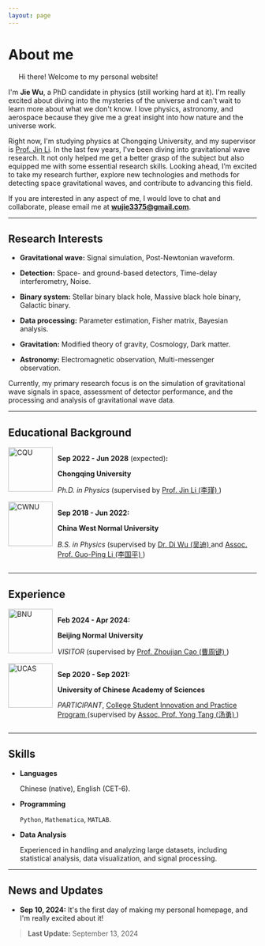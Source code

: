 ```yaml
---
layout: page
---
```


<!-- # <span style="color:red">The website is not completed.</span> -->

# About me

<!-- <img src="https://wujie3375.github.io/caihanlin.jpg" class="floatpic" width="360" height="480"> -->
 


<p style="text-indent: 1.5em;">Hi there! Welcome to my personal website!</p>

I'm **Jie Wu**, a PhD candidate in physics (still working hard at it). 
I'm really excited about diving into the mysteries of the universe and can't wait to learn more about what we don't know. 
I love physics, astronomy, and aerospace because they give me a great insight into how nature and the universe work.

Right now, I'm studying physics at Chongqing University, and my supervisor is [Prof. Jin Li](https://inspirehep.net/authors/1456898?ui-citation-summary=true&ui-exclude-self-citations=true). 
In the last few years, I've been diving into gravitational wave research. It not only helped me get a better grasp of the subject but also equipped me with some essential research skills. Looking ahead, I’m excited to take my research further, explore new technologies and methods for detecting space gravitational waves, and contribute to advancing this field.

If you are interested in any aspect of me, I would love to chat and collaborate, please email me at **wujie3375@gmail.com**.

---

## Research Interests

- **Gravitational wave:**  Signal simulation, Post-Newtonian waveform.

- **Detection:** Space- and ground-based detectors, Time-delay interferometry, Noise.

- **Binary system:** Stellar binary black hole, Massive black hole binary, Galactic binary.

- **Data processing:** Parameter estimation, Fisher matrix, Bayesian analysis.

- **Gravitation:** Modified theory of gravity, Cosmology, Dark matter.

- **Astronomy:** Electromagnetic observation, Multi-messenger observation.

Currently, my primary research focus is on the simulation of gravitational wave signals in space, assessment of detector performance, and the processing and analysis of gravitational wave data.


---

## Educational Background

<!-- -  **Sep 2022 - Jun 2028** (expected) **:** 
  
   **PHD**, *Chongqing University* (supervised by [Prof. Jin Li (李瑾)](https://inspirehep.net/authors/1456898?ui-citation-summary=true&ui-exclude-self-citations=true)) -->

<div style="display: flex; align-items: flex-start; position: relative; padding-left: 0px;">
  <!-- 学校的 logo -->
  <img src="https://wujie3375.github.io/images/logo2/cqu.png" alt="CQU" style="height: 90px; margin-right: 10px;">
  
  <!-- 文字内容 -->
  <div>
    <p><strong>Sep 2022 - Jun 2028</strong> (expected)<strong>:</strong></p>
    <p><strong>Chongqing University</strong></p>
    <p><em>Ph.D. in Physics</em> (supervised by 
    <a href="https://inspirehep.net/authors/1456898?ui-citation-summary=true&ui-exclude-self-citations=true">
        Prof. Jin Li (李瑾)
    </a>)</p>
  </div>
</div>


<!-- -  **Sep 2018 - Jun 2022:** 

   **UNDERGRADUATE**, *China West Normal University* (supervised by [Dr. Di Wu (吴迪)](https://inspirehep.net/authors/1647692?ui-citation-summary=true&ui-exclude-self-citations=true) and [Assoc. Prof. Guo-Ping Li (李国平)](https://inspirehep.net/authors/1275221?ui-citation-summary=true&ui-exclude-self-citations=true)) -->

<div style="display: flex; align-items: flex-start; position: relative; padding-left: 0px;">
  <!-- 学校的 logo -->
  <img src="https://wujie3375.github.io/images/logo2/cwnu.png" alt="CWNU" style="height: 90px; margin-right: 10px;">
  
  <!-- 文字内容 -->
  <div>
    <p><strong>Sep 2018 - Jun 2022:</strong></p>
    <p><strong>China West Normal University</strong></p>
    <p><em>B.S. in Physics</em> (supervised by 
    <a href="https://inspirehep.net/authors/1647692?ui-citation-summary=true&ui-exclude-self-citations=true">
        Dr. Di Wu (吴迪)
    </a>
    and
    <a href="https://inspirehep.net/authors/1275221?ui-citation-summary=true&ui-exclude-self-citations=true">
        Assoc. Prof. Guo-Ping Li (李国平)
    </a>)</p>
  </div>
</div>



---

## Experience

<!-- -  **Feb 2024 - Apr 2024:** 

   **VISITOR**, *Beijing Normal University* (supervised by [Prof. Zhoujian Cao (曹周键)](https://inspirehep.net/authors/1060083?ui-citation-summary=true&ui-exclude-self-citations=true)) -->

<div style="display: flex; align-items: flex-start; position: relative; padding-left: 0px;">
  <!-- 学校的 logo -->
  <img src="https://wujie3375.github.io/images/logo2/bnu.png" alt="BNU" style="height: 90px; margin-right: 10px;">
  
  <!-- 文字内容 -->
  <div>
    <p><strong>Feb 2024 - Apr 2024:</strong></p>
    <p><strong>Beijing Normal University</strong></p>
    <p><em>VISITOR</em> (supervised by 
    <a href="https://inspirehep.net/authors/1060083?ui-citation-summary=true&ui-exclude-self-citations=true">
        Prof. Zhoujian Cao (曹周键)
    </a>)</p>
  </div>
</div>

<!-- -  **Sep 2020 - Sep 2021:** 

   **PARTICIPANT**, *University of Chinese Academy of Sciences*, College Student Innovation and Practice Program (supervised by [Assoc. Prof. Yong Tang (汤勇)](https://inspirehep.net/authors/1040919?ui-citation-summary=true&ui-exclude-self-citations=true)) -->

<div style="display: flex; align-items: flex-start; position: relative; padding-left: 0px;">
  <!-- 学校的 logo -->
  <img src="https://wujie3375.github.io/images/logo2/ucas.png" alt="UCAS" style="height: 90px; margin-right: 10px;">
  
  <!-- 文字内容 -->
  <div>
    <p><strong>Sep 2020 - Sep 2021:</strong></p>
    <p><strong>University of Chinese Academy of Sciences</strong></p>
    <p><em>PARTICIPANT</em>, 
    <a href="https://astro.ucas.ac.cn/index.php/cn/home/2016-03-17-03-00-27/314-2020-3">
        College Student Innovation and Practice Program
    </a>
     (supervised by 
    <a href="https://inspirehep.net/authors/1040919?ui-citation-summary=true&ui-exclude-self-citations=true">
        Assoc. Prof. Yong Tang (汤勇)
    </a>)</p>
  </div>
</div>

---

## Skills

- **Languages**
  
    Chinese (native), English (CET-6).

- **Programming**
  
    ```Python```, ```Mathematica```, ```MATLAB```.

- **Data Analysis**
  
    Experienced in handling and analyzing large datasets, including statistical analysis, data visualization, and signal processing.

---
## News and Updates

- **Sep 10, 2024:** It's the first day of making my personal homepage, and I'm really excited about it!

> **Last Update:** September 13, 2024
